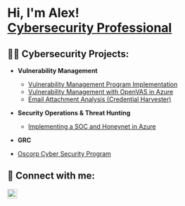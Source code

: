 <h1>Hi, I'm Alex! <br/><a href="[https://www.linkedin.com/alexander-milenkovic/]">Cybersecurity Professional</a></h1>

<h2>👨‍💻 Cybersecurity Projects:</h2>

- <b>Vulnerability Management</b>
  
  - [Vulnerability Management Program Implementation](https://github.com/AlexMilenkovic1982/Vulnerability-Management-Program-Implementation)
  - [Vulnerability Management with OpenVAS in Azure](https://github.com/AlexMilenkovic1982/VulnerabilityManagementOpenVas/tree/main)
  - [Email Attachment Analysis (Credential Harvester)](https://github.com/AlexMilenkovic1982/VulnerabilityManagementOpenVas/tree/main)

- <b>Security Operations & Threat Hunting</b>

  - [Implementing a SOC and Honeynet in Azure](https://github.com/AlexMilenkovic1982/SocAndHoneynetLab/tree/main)

- <b>GRC</b>

 - [Oscorp Cyber Security Program](https://github.com/AlexMilenkovic1982/Oscorp-Cyber-Security-Program/blob/main/Oscorp%20GRC%20Cybersecurity%20Assessment.md )
   
<h2> 🤳 Connect with me:</h2>


[<img align="left" alt="AlexMilenkovic | LinkedIn" width="22px" src="https://cdn.jsdelivr.net/npm/simple-icons@v3/icons/linkedin.svg" />][linkedin]



[linkedin]: [https://www.linkedin.com/in/alexander-milenkovic/]

<!--
**** is a ✨ _special_ ✨ repository because its `README.md` (this file) appears on your GitHub profile.

Here are some ideas to get you started:

- 🔭 I’m currently working on ...
- 🌱 I’m currently learning ...
- 👯 I’m looking to collaborate on ...
- 🤔 I’m looking for help with ...
- 💬 Ask me about ...
- 📫 How to reach me: ...
- 😄 Pronouns: ...
- ⚡ Fun fact: ...
-->
